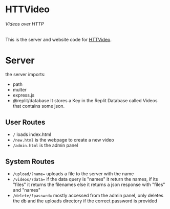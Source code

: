 # HTTVideo
###### *Videos over HTTP*

This is the server and website code for [HTTVideo](http://is.gd/httvideo).

# Server
the server imports:
- path
- multer
- express.js
- @replit/database
It stores a Key in the Replit Database called Videos that contains some json.
## User Routes
- `/` loads index.html
- `/new.html` is the webpage to create a new video
- `/admin.html` is the admin panel

## System Routes
- `/upload/?name=` uploads a file to the server with the name
- `/videos/?data=` if the data query is "names" it return the names, if its "files" it returns the filenames else it returns a json response with "files" and "names"
- `/delete/?passwrd=` mostly accessed from the admin panel, only deletes the db and the uploads directory if the correct password is provided




